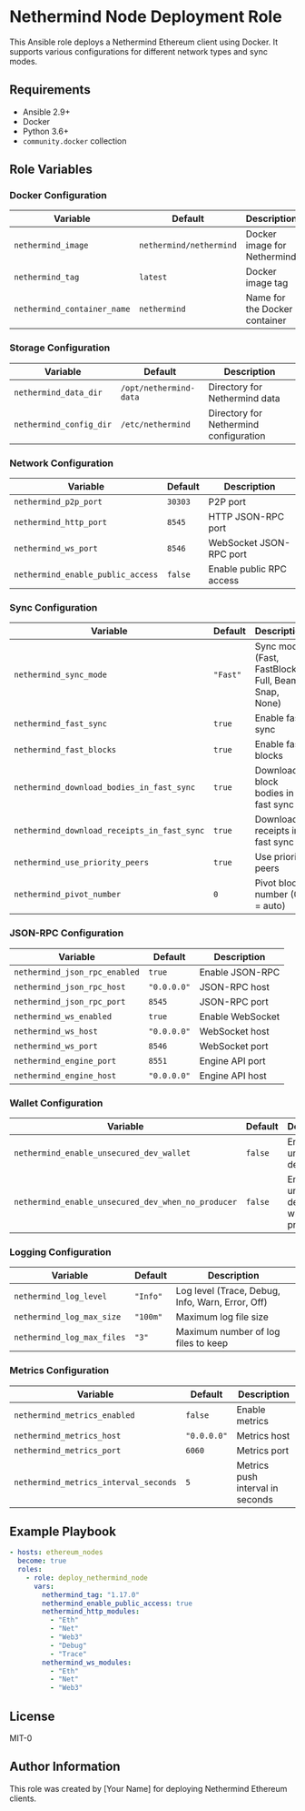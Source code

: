 # Nethermind Node Deployment Role

This Ansible role deploys a Nethermind Ethereum client using Docker. It supports various configurations for different network types and sync modes.

## Requirements

- Ansible 2.9+
- Docker
- Python 3.6+
- `community.docker` collection

## Role Variables

### Docker Configuration

| Variable | Default | Description |
|----------|---------|-------------|
| `nethermind_image` | `nethermind/nethermind` | Docker image for Nethermind |
| `nethermind_tag` | `latest` | Docker image tag |
| `nethermind_container_name` | `nethermind` | Name for the Docker container |

### Storage Configuration

| Variable | Default | Description |
|----------|---------|-------------|
| `nethermind_data_dir` | `/opt/nethermind-data` | Directory for Nethermind data |
| `nethermind_config_dir` | `/etc/nethermind` | Directory for Nethermind configuration |

### Network Configuration

| Variable | Default | Description |
|----------|---------|-------------|
| `nethermind_p2p_port` | `30303` | P2P port |
| `nethermind_http_port` | `8545` | HTTP JSON-RPC port |
| `nethermind_ws_port` | `8546` | WebSocket JSON-RPC port |
| `nethermind_enable_public_access` | `false` | Enable public RPC access |

### Sync Configuration

| Variable | Default | Description |
|----------|---------|-------------|
| `nethermind_sync_mode` | `"Fast"` | Sync mode (Fast, FastBlocks, Full, Beam, Snap, None) |
| `nethermind_fast_sync` | `true` | Enable fast sync |
| `nethermind_fast_blocks` | `true` | Enable fast blocks |
| `nethermind_download_bodies_in_fast_sync` | `true` | Download block bodies in fast sync |
| `nethermind_download_receipts_in_fast_sync` | `true` | Download receipts in fast sync |
| `nethermind_use_priority_peers` | `true` | Use priority peers |
| `nethermind_pivot_number` | `0` | Pivot block number (0 = auto) |

### JSON-RPC Configuration

| Variable | Default | Description |
|----------|---------|-------------|
| `nethermind_json_rpc_enabled` | `true` | Enable JSON-RPC |
| `nethermind_json_rpc_host` | `"0.0.0.0"` | JSON-RPC host |
| `nethermind_json_rpc_port` | `8545` | JSON-RPC port |
| `nethermind_ws_enabled` | `true` | Enable WebSocket |
| `nethermind_ws_host` | `"0.0.0.0"` | WebSocket host |
| `nethermind_ws_port` | `8546` | WebSocket port |
| `nethermind_engine_port` | `8551` | Engine API port |
| `nethermind_engine_host` | `"0.0.0.0"` | Engine API host |

### Wallet Configuration

| Variable | Default | Description |
|----------|---------|-------------|
| `nethermind_enable_unsecured_dev_wallet` | `false` | Enable unsecured dev wallet |
| `nethermind_enable_unsecured_dev_when_no_producer` | `false` | Enable unsecured dev wallet when no producer |

### Logging Configuration

| Variable | Default | Description |
|----------|---------|-------------|
| `nethermind_log_level` | `"Info"` | Log level (Trace, Debug, Info, Warn, Error, Off) |
| `nethermind_log_max_size` | `"100m"` | Maximum log file size |
| `nethermind_log_max_files` | `"3"` | Maximum number of log files to keep |

### Metrics Configuration

| Variable | Default | Description |
|----------|---------|-------------|
| `nethermind_metrics_enabled` | `false` | Enable metrics |
| `nethermind_metrics_host` | `"0.0.0.0"` | Metrics host |
| `nethermind_metrics_port` | `6060` | Metrics port |
| `nethermind_metrics_interval_seconds` | `5` | Metrics push interval in seconds |

## Example Playbook

```yaml
- hosts: ethereum_nodes
  become: true
  roles:
    - role: deploy_nethermind_node
      vars:
        nethermind_tag: "1.17.0"
        nethermind_enable_public_access: true
        nethermind_http_modules:
          - "Eth"
          - "Net"
          - "Web3"
          - "Debug"
          - "Trace"
        nethermind_ws_modules:
          - "Eth"
          - "Net"
          - "Web3"
```

## License

MIT-0

## Author Information

This role was created by [Your Name] for deploying Nethermind Ethereum clients.
